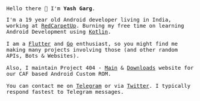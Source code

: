 <p><samp>Hello there 👋 I'm <b>Yash Garg</b>.</samp></p>

<p><samp>
  I'm a 19 year old Android developer living in India, working at <a href="https://redcarpet.ai/">RedCarpetUp</a>. Burning my free time on learning Android Development using <a href="https://kotlinlang.org">Kotlin</a>.
  <br/><br/>
  I am a <a href="https://flutter.dev">Flutter</a> and <a href="https://golang.org/">Go</a> enthusiast, so you might find me making many projects involving those (and other random APIs, Bots & Websites).
  <br/><br/>
  Also, I maintain Project 404 - <a href="https://project404.us/">Main</a> & <a href="https://downloads.project404.us/">Downloads</a> website for our CAF based Android Custom ROM.
  <br/><br/>
  You can contact me on <a href="https://telegram.me/smart_geek/">Telegram</a> or via <a href="https://twitter.com/yashgarg1803">Twitter</a>.
  I typically respond fastest to Telegram messages.
</samp></p>
